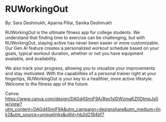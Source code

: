 # RUWorkingOut

By: Sara Deshmukh, Aparna Pillai, Sanika Deshmukh

RUWorkingOut is the ultimate fitness app for college students. We understand that finding time to exercise can be challenging, but with RUWorkingOut, staying active has never been easier or more customizable. Our Gen AI feature creates a personalized workout schedule based on your goals, typical workout duration, whether or not you have equipment available, and availability.

We also track your progress, allowing you to visualize your improvements and stay motivated. With the capabilities of a personal trainer right at your fingertips, RUWorkingOut is your key to a healthier, more active lifestyle. Welcome to the fitness app of the future.

Canva: https://www.canva.com/design/DAGd4SmiF9A/8go1slDWzmaKZ0DtmpJs0w/view?utm_content=DAGd4SmiF9A&utm_campaign=designshare&utm_medium=link2&utm_source=uniquelinks&utlId=hb2d2184bf7
